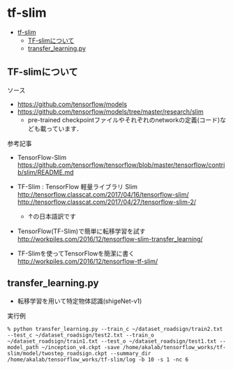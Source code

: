 # tf-slim

<!-- TOC depthFrom:1 depthTo:6 withLinks:1 updateOnSave:1 orderedList:0 -->

- [tf-slim](#tf-slim)
	- [TF-slimについて](#tf-slim)
	- [transfer_learning.py](#transferlearningpy)

<!-- /TOC -->

## TF-slimについて
ソース
* https://github.com/tensorflow/models
* https://github.com/tensorflow/models/tree/master/research/slim
	- pre-trained checkpointファイルやそれぞれのnetworkの定義(コード)なども載っています．

参考記事

* TensorFlow-Slim
https://github.com/tensorflow/tensorflow/blob/master/tensorflow/contrib/slim/README.md

* TF-Slim : TensorFlow 軽量ライブラリ Slim
http://tensorflow.classcat.com/2017/04/16/tensorflow-slim/
http://tensorflow.classcat.com/2017/04/27/tensorflow-slim-2/
	- ↑の日本語訳です

* TensorFlow(TF-Slim)で簡単に転移学習を試す
http://workpiles.com/2016/12/tensorflow-slim-transfer_learning/

* TF-Slimを使ってTensorFlowを簡潔に書く
http://workpiles.com/2016/12/tensorflow-tf-slim/

## transfer_learning.py
* 転移学習を用いて特定物体認識(shigeNet-v1)

実行例
~~~
% python transfer_learning.py --train_c ~/dataset_roadsign/train2.txt --test_c ~/dataset_roadsign/test2.txt --train_o ~/dataset_roadsign/train1.txt --test_o ~/dataset_roadsign/test1.txt --model_path ~/inception_v4.ckpt -save /home/akalab/tensorflow_works/tf-slim/model/twostep_roadsign.ckpt --summary_dir /home/akalab/tensorflow_works/tf-slim/log -b 10 -s 1 -nc 6
~~~
